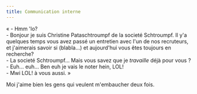 ```yaml
---
title: Communication interne
---
```


« - Hmm 'lo?  
\- Bonjour je suis Christine Pataschtroumpf de la societé Schtroumpf. Il y'a
quelques temps vous avez passé un entretien avec l'un de nos recruteurs, et
j'aimerais savoir si (blabla...) et aujourd'hui vous êtes toujours en
recherche?  
\- La societé Schtroumpf... Mais vous savez que je _travaille_ déjà pour vous
?  
\- Euh... euh... Ben euh je vais le noter hein, LOL!  
\- Mwi LOL! à vous aussi. »

Moi j'aime bien les gens qui veulent m'embaucher deux fois.

